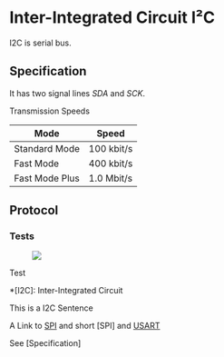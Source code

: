 Inter-Integrated Circuit I²C
==============================
<div class="definition">
I2C is serial bus.
</div>

Specification 
-------------

It has two signal lines *SDA* and *SCK*.

Transmission Speeds

| Mode | Speed |
| --- | --- |
| Standard Mode | 100 kbit/s |
| Fast Mode | 400 kbit/s |
| Fast Mode Plus | 1.0 Mbit/s |


Protocol
--------




### Tests
<figure>
<img src="electronics/bus/i2c/byte-transfer.svg">
</figure>

<div>Test</div>

*[I2C]: Inter-Integrated Circuit

This is a I2C Sentence

A Link to [SPI](./spi.html) and short [SPI] and [USART]

See [Specification]

[USART]: usart.html

